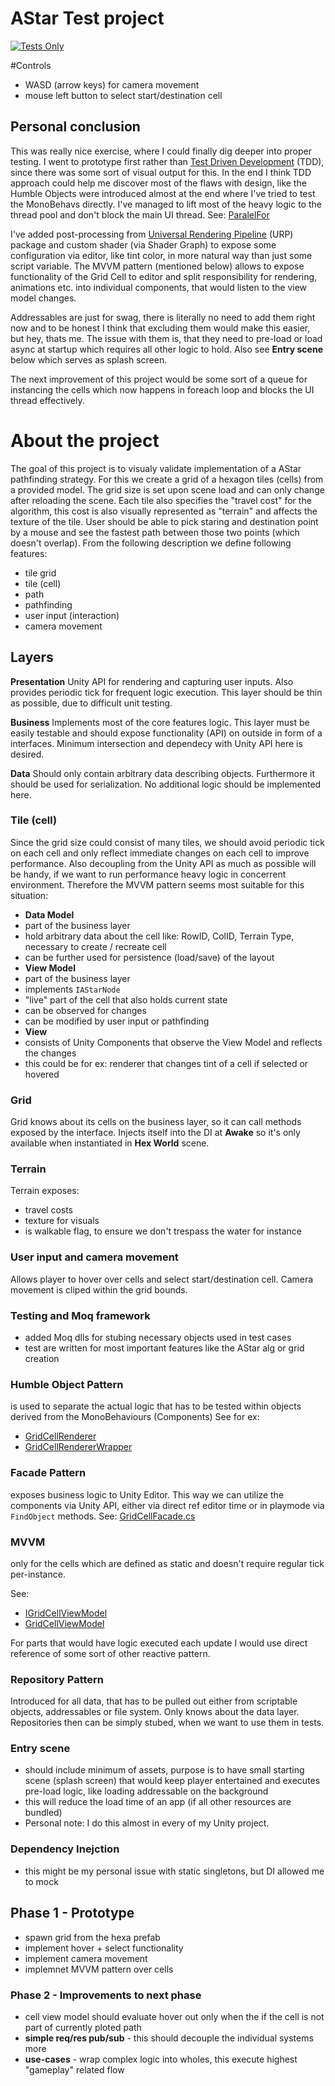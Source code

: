 # AStar Test project
[![Tests Only](https://github.com/martin-obert/a-star-test/actions/workflows/run_tests.yml/badge.svg?event=push)](https://github.com/martin-obert/a-star-test/actions/workflows/run_tests.yml)

#Controls
- WASD (arrow keys) for camera movement
- mouse left button to select start/destination cell

## Personal conclusion
This was really nice exercise, where I could finally dig deeper into proper testing. I went to prototype first rather than [Test Driven Development](https://en.wikipedia.org/wiki/Test-driven_development) (TDD), since there was some sort of visual output for this.
In the end I think TDD approach could help me discover most of the flaws with design, like the Humble Objects were introduced almost at the end where I've tried to test the MonoBehavs directly.
I've managed to lift most of the heavy logic to the thread pool and don't block the main UI thread. See: [ParalelFor](https://github.com/martin-obert/a-star-test/blob/35e579da3461ad2d9f75ea1712991ccbf3a377c0/AStartUnity/Assets/Scripts/Runtime/Grid/GridGenerator.cs#L21)

I've added post-processing from [Universal Rendering Pipeline](https://docs.unity3d.com/Packages/com.unity.render-pipelines.universal@16.0/manual/index.html) (URP) package and custom shader (via Shader Graph) to expose some configuration via editor, like tint color, in more natural way than just some script variable.
The MVVM pattern (mentioned below) allows to expose functionality of the Grid Cell to editor and split responsibility for rendering, animations etc. into individual components, that would listen to the view model changes.

Addressables are just for swag, there is literally no need to add them right now and to be honest I think that excluding them would make this easier, but hey, thats me. The issue with them is, that they need to pre-load or load async at startup which requires all other logic to hold. Also see **Entry scene** below which serves as splash screen.

The next improvement of this project would be some sort of a queue for instancing the cells which now happens in foreach loop and blocks the UI thread effectively.

# About the project

The goal of this project is to visualy validate implementation of a AStar pathfinding strategy. For this we create a grid of a hexagon tiles (cells) from a provided model. The grid size is set upon scene load and can only change after reloading the scene. Each tile also specifies the "travel cost" for the algorithm, this cost is also visually represented as "terrain" and affects the texture of the tile. User should be able to pick staring and destination point by a mouse and see the fastest path between those two points (which doesn't overlap).
From the following description we define following features:
- tile grid
- tile (cell)
- path
- pathfinding
- user input (interaction)
- camera movement


## Layers
**Presentation** Unity API for rendering and capturing user inputs. Also provides periodic tick for frequent logic execution. This layer should be thin as possible, due to difficult unit testing.

**Business** Implements most of the core features logic. This layer must be easily testable and should expose functionality (API) on outside in form of a interfaces. Minimum intersection and dependecy with Unity API here is desired.

**Data** Should only contain arbitrary data describing objects. Furthermore it should be used for serialization. No additional logic should be implemented here.

### Tile (cell)
Since the grid size could consist of many tiles, we should avoid periodic tick on each cell and only reflect immediate changes on each cell to improve performance. Also decoupling from the Unity API as much as possible will be handy, if we want to run performance heavy logic in concerrent environment.
Therefore the MVVM pattern seems most suitable for this situation:
- **Data Model**
 - part of the business layer
 - hold arbitrary data about the cell like: RowID, ColID, Terrain Type, necessary to create / recreate cell
 - can be further used for persistence (load/save) of the layout
- **View Model**
 - part of the business layer
 - implements `IAStarNode` 
 - "live" part of the cell that also holds current state
 - can be observed for changes
 - can be modified by user input or pathfinding
- **View**
 - consists of Unity Components that observe the View Model and reflects the changes
 - this could be for ex: renderer that changes tint of a cell if selected or hovered

### Grid
Grid knows about its cells on the business layer, so it can call methods exposed by the interface.
Injects itself into the DI at **Awake** so it's only available when instantiated in **Hex World** scene.

### Terrain
Terrain exposes:
- travel costs
- texture for visuals
- is walkable flag, to ensure we don't trespass the water for instance

### User input and camera movement
Allows player to hover over cells and select start/destination cell.
Camera movement is cliped within the grid bounds.

### Testing and Moq framework
- added Moq dlls for stubing necessary objects used in test cases
- test are written for most important features like the AStar alg or grid creation

### Humble Object Pattern
is used to separate the actual logic that has to be tested within objects derived from the MonoBehaviours (Components)
See for ex: 
- [GridCellRenderer](AStartUnity/Assets/Scripts/Runtime/Grid/Presenters/GridCellRenderer.cs)
- [GridCellRendererWrapper](AStartUnity/Assets/Scripts/Runtime/Grid/Presenters/GridCellRendererWrapper.cs)

### Facade Pattern
exposes business logic to Unity Editor. This way we can utilize the components via Unity API, either via direct ref editor time or in playmode via `FindObject` methods.
See: [GridCellFacade.cs](AStartUnity/Assets/Scripts/Runtime/Grid/Presenters/GridCellFacade.cs)

### MVVM
only for the cells which are defined as static and doesn't require regular tick per-instance.

See: 
 - [IGridCellViewModel](AStartUnity/Assets/Scripts/Runtime/Grid/Data/IGridCellViewModel.cs)
 - [GridCellViewModel](AStartUnity/Assets/Scripts/Runtime/Grid/Data/GridCellViewModel.cs)

For parts that would have logic executed each update I would use direct reference of some sort of other reactive pattern.

### Repository Pattern
Introduced for all data, that has to be pulled out either from scriptable objects, addressables or file system.
Only knows about the data layer. Repositories then can be simply stubed, when we want to use them in tests.

### Entry scene
- should include minimum of assets, purpose is to have small starting scene (splash screen) that would keep player entertained and executes pre-load logic, like loading addressable on the background
- this will reduce the load time of an app (if all other resources are bundled)
- Personal note: I do this almost in every of my Unity project.

### Dependency Inejction
- this might be my personal issue with static singletons, but DI allowed me to mock 

## Phase 1 - Prototype

- spawn grid from the hexa prefab
- implement hover + select functionality
- implement camera movement
- implemnet MVVM pattern over cells

### Phase 2 - Improvements to next phase

- cell view model should evaluate hover out only when the if the cell is not part of currently ploted path
- **simple req/res pub/sub** - this should decouple the individual systems more
- **use-cases** - wrap complex logic into wholes, this execute highest "gameplay" related flow
